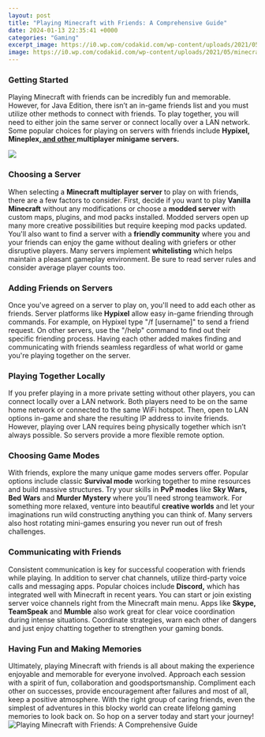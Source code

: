 ```yaml
---
layout: post
title: "Playing Minecraft with Friends: A Comprehensive Guide"
date: 2024-01-13 22:35:41 +0000
categories: "Gaming"
excerpt_image: https://i0.wp.com/codakid.com/wp-content/uploads/2021/05/minecraft_multiplayer_03.jpg
image: https://i0.wp.com/codakid.com/wp-content/uploads/2021/05/minecraft_multiplayer_03.jpg
---
```


### Getting Started
Playing Minecraft with friends can be incredibly fun and memorable. However, for Java Edition, there isn’t an in-game friends list and you must utilize other methods to connect with friends. To play together, you will need to either join the same server or connect locally over a LAN network. Some popular choices for playing on servers with friends include **Hypixel, Mineplex,[ and other ](https://store.fi.io.vn/chihuahua-unicorn3847-t-shirt)multiplayer minigame servers.** 

![](https://techymore.com/wp-content/uploads/2020/03/Easy-Way-To-Play-Minecraft-With-Friends-on-PC-1.png)
### Choosing a Server
When selecting a **Minecraft multiplayer server** to play on with friends, there are a few factors to consider. First, decide if you want to play **Vanilla Minecraft** without any modifications or choose a **modded server** with custom maps, plugins, and mod packs installed. Modded servers open up many more creative possibilities but require keeping mod packs updated. You'll also want to find a server with a **friendly community** where you and your friends can enjoy the game without dealing with griefers or other disruptive players. Many servers implement **whitelisting** which helps maintain a pleasant gameplay environment. Be sure to read server rules and consider average player counts too.
### Adding Friends on Servers 
Once you've agreed on a server to play on, you'll need to add each other as friends. Server platforms like **Hypixel** allow easy in-game friending through commands. For example, on Hypixel type "/f [username]" to send a friend request. On other servers, use the "/help" command to find out their specific friending process. Having each other added makes finding and communicating with friends seamless regardless of what world or game you're playing together on the server.
### Playing Together Locally
If you prefer playing in a more private setting without other players, you can connect locally over a LAN network. Both players need to be on the same home network or connected to the same WiFi hotspot. Then, open to LAN options in-game and share the resulting IP address to invite friends. However, playing over LAN requires being physically together which isn’t always possible. So servers provide a more flexible remote option.
### Choosing Game Modes 
With friends, explore the many unique game modes servers offer. Popular options include classic **Survival mode** working together to mine resources and build massive structures. Try your skills in **PvP modes** like **Sky Wars, Bed Wars** and **Murder Mystery** where you’ll need strong teamwork. For something more relaxed, venture into beautiful **creative worlds** and let your imaginations run wild constructing anything you can think of. Many servers also host rotating mini-games ensuring you never run out of fresh challenges. 
### Communicating with Friends
Consistent communication is key for successful cooperation with friends while playing. In addition to server chat channels, utilize third-party voice calls and messaging apps. Popular choices include **Discord,** which has integrated well with Minecraft in recent years. You can start or join existing server voice channels right from the Minecraft main menu. Apps like **Skype, TeamSpeak** and **Mumble** also work great for clear voice coordination during intense situations. Coordinate strategies, warn each other of dangers and just enjoy chatting together to strengthen your gaming bonds.
### Having Fun and Making Memories
Ultimately, playing Minecraft with friends is all about making the experience enjoyable and memorable for everyone involved. Approach each session with a spirit of fun, collaboration and goodsportsmanship. Compliment each other on successes, provide encouragement after failures and most of all, keep a positive atmosphere. With the right group of caring friends, even the simplest of adventures in this blocky world can create lifelong gaming memories to look back on. So hop on a server today and start your journey!
![Playing Minecraft with Friends: A Comprehensive Guide](https://i0.wp.com/codakid.com/wp-content/uploads/2021/05/minecraft_multiplayer_03.jpg)